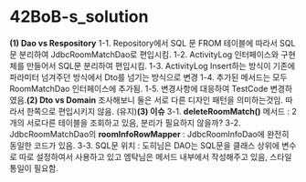 # 42BoB-s_solution

**(1) Dao vs Respository**
1-1. Repository에서 SQL 문 FROM 테이블에 따라서 SQL문 분리하여 JdbcRoomMatchDao로 편입시킴.
1-2. ActivityLog 인터페이스와 구현체를 만들어서 SQL문 분리하여 편입시킴.
1-3. ActivityLog Insert하는 방식이 기존에 파라미터 넘겨주던 방식에서 Dto를 넘기는 방식으로 변경
1-4. 추가된 메서드는 모두 RoomMatchDao 인터페이스에 추가됨.
1-5. 변경사항에 대응하여 TestCode 변경하였음.**(2) Dto vs Domain**
조사해보니 둘은 서로 다른 디자인 패턴을 의미하는것임. 따라서 한쪽으로 편입시키지 않음. (유지)**(3) 이슈**
3-1. **deleteRoomMatch()** 메서드 : 2개의 서로다른 테이블을 조회하고 있음, 분리가 필요하지 않을까?
3-2. JdbcRoomMatchDao의 **roomInfoRowMapper** : JdbcRoomInfoDao에 완전히 동일한 코드가 있음.
3-3. SQL문 위치 : 도히님은 DAO는 SQL문을 클래스 상위에 변수로 따로 설정하여서 사용하고 있고 엠탁님은 메서드 내부에서 작성해주고 있음, 스타일 통일이 필요함.